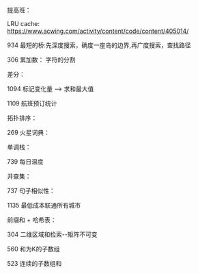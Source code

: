 

提高班：

LRU cache: https://www.acwing.com/activity/content/code/content/405014/


934 最短的桥:先深度搜索，确度一座岛的边界,再广度搜索，查找路径

306  累加数： 字符的分割  


差分：        

1094   标记变化量 -->  求和最大值

1109  航班预订统计

拓扑排序：
 
269 火星词典： 

单调栈：

739   每日温度    

并查集：
	
737 句子相似性：

1135  最低成本联通所有城市

	
前缀和 + 哈希表：

304    二维区域和检索--矩阵不可变

560    和为K的子数组

523    连续的子数组和
 
